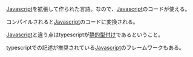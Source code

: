  

[Javascript](Javascript.md)を拡張して作られた言語。なので、[Javascript](Javascript.md)のコードが使える。

コンパイルされると[Javascript](Javascript.md)のコードに変換される。

[Javascript](Javascript.md)と違う点はtypescriptが[静的型付け](静的型付け.md)であるということ。

typescriptでの記述が推奨されている[Javascript](Javascript.md)のフレームワークもある。
